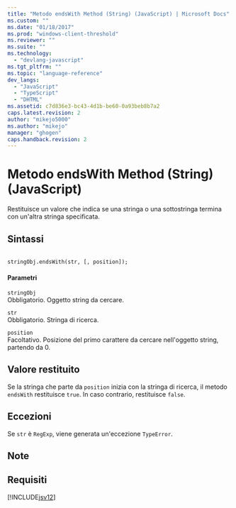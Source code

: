 ```yaml
---
title: "Metodo endsWith Method (String) (JavaScript) | Microsoft Docs"
ms.custom: ""
ms.date: "01/18/2017"
ms.prod: "windows-client-threshold"
ms.reviewer: ""
ms.suite: ""
ms.technology: 
  - "devlang-javascript"
ms.tgt_pltfrm: ""
ms.topic: "language-reference"
dev_langs: 
  - "JavaScript"
  - "TypeScript"
  - "DHTML"
ms.assetid: c7d836e3-bc43-4d1b-be60-0a93beb8b7a2
caps.latest.revision: 2
author: "mikejo5000"
ms.author: "mikejo"
manager: "ghogen"
caps.handback.revision: 2
---
```

# Metodo endsWith Method (String) (JavaScript)
Restituisce un valore che indica se una stringa o una sottostringa termina con un'altra stringa specificata.  
  
## Sintassi  
  
```vb  
  
stringObj.endsWith(str, [, position]);  
```  
  
#### Parametri  
 `stringObj`  
 Obbligatorio.  Oggetto string da cercare.  
  
 `str`  
 Obbligatorio.  Stringa di ricerca.  
  
 `position`  
 Facoltativo.  Posizione del primo carattere da cercare nell'oggetto string, partendo da 0.  
  
## Valore restituito  
 Se la stringa che parte da `position` inizia con la stringa di ricerca, il metodo `endsWith` restituisce `true`. In caso contrario, restituisce `false`.  
  
## Eccezioni  
 Se `str` è `RegExp`, viene generata un'eccezione `TypeError`.  
  
## Note  
  
## Requisiti  
 [!INCLUDE[jsv12](../../javascript/reference/includes/jsv12-md.md)]
